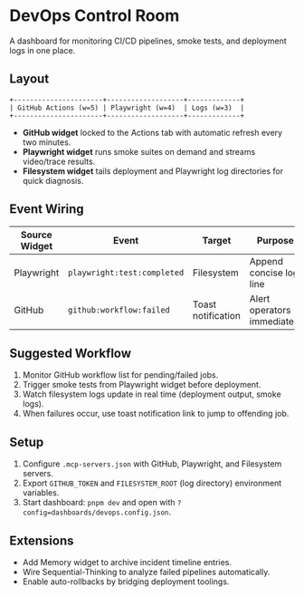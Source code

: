 # DevOps Control Room

A dashboard for monitoring CI/CD pipelines, smoke tests, and deployment logs in one place.

## Layout

```
+----------------------+-------------------+-------------+
| GitHub Actions (w=5) | Playwright (w=4)  | Logs (w=3)  |
+----------------------+-------------------+-------------+
```

- **GitHub widget** locked to the Actions tab with automatic refresh every two minutes.
- **Playwright widget** runs smoke suites on demand and streams video/trace results.
- **Filesystem widget** tails deployment and Playwright log directories for quick diagnosis.

## Event Wiring

| Source Widget | Event | Target | Purpose |
|---------------|-------|--------|---------|
| Playwright | `playwright:test:completed` | Filesystem | Append concise log line |
| GitHub | `github:workflow:failed` | Toast notification | Alert operators immediately |

## Suggested Workflow

1. Monitor GitHub workflow list for pending/failed jobs.
2. Trigger smoke tests from Playwright widget before deployment.
3. Watch filesystem logs update in real time (deployment output, smoke logs).
4. When failures occur, use toast notification link to jump to offending job.

## Setup

1. Configure `.mcp-servers.json` with GitHub, Playwright, and Filesystem servers.
2. Export `GITHUB_TOKEN` and `FILESYSTEM_ROOT` (log directory) environment variables.
3. Start dashboard: `pnpm dev` and open with `?config=dashboards/devops.config.json`.

## Extensions

- Add Memory widget to archive incident timeline entries.
- Wire Sequential-Thinking to analyze failed pipelines automatically.
- Enable auto-rollbacks by bridging deployment toolings.
